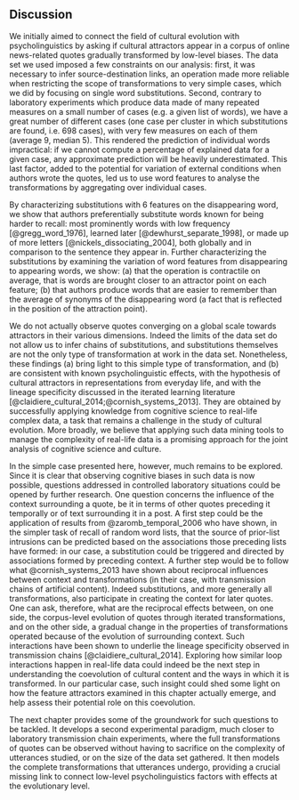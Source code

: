## Discussion

We initially aimed to connect the field of cultural evolution with psycholinguistics by asking if cultural attractors appear in a corpus of online news-related quotes gradually transformed by low-level biases.
The data set we used imposed a few constraints on our analysis:
first, it was necessary to infer source-destination links, an operation made more reliable when restricting the scope of transformations to very simple cases, which we did by focusing on single word substitutions.
Second, contrary to laboratory experiments which produce data made of many repeated measures on a small number of cases (e.g. a given list of words), we have a great number of different cases (one case per cluster in which substitutions are found, i.e. 698 cases), with very few measures on each of them (average 9, median 5).
This rendered the prediction of individual words impractical: if we cannot compute a percentage of explained data for a given case, any approximate prediction will be heavily underestimated.
This last factor, added to the potential for variation of external conditions when authors wrote the quotes, led us to use word features to analyse the transformations by aggregating over individual cases.

By characterizing substitutions with 6 features on the disappearing word, we show that authors preferentially substitute words known for being harder to recall:
most prominently words with low frequency [@gregg_word_1976], learned later [@dewhurst_separate_1998], or made up of more letters [@nickels_dissociating_2004], both globally and in comparison to the sentence they appear in.
Further characterizing the substitutions by examining the variation of word features from disappearing to appearing words, we show:
(a) that the operation is contractile on average, that is words are brought closer to an attractor point on each feature;
(b) that authors produce words that are easier to remember than the average of synonyms of the disappearing word (a fact that is reflected in the position of the attraction point).

We do not actually observe quotes converging on a global scale towards attractors in their various dimensions.
Indeed the limits of the data set do not allow us to infer chains of substitutions, and substitutions themselves are not the only type of transformation at work in the data set.
Nonetheless, these findings (a) bring light to this simple type of transformation, and (b) are consistent with known psycholinguistic effects, with the hypothesis of cultural attractors in representations from everyday life, and with the lineage specificity discussed in the iterated learning literature [@claidiere_cultural_2014;@cornish_systems_2013].
They are obtained by successfully applying knowledge from cognitive science to real-life complex data, a task that remains a challenge in the study of cultural evolution.
More broadly, we believe that applying such data mining tools to manage the complexity of real-life data is a promising approach for the joint analysis of cognitive science and culture.

In the simple case presented here, however, much remains to be explored.
Since it is clear that observing cognitive biases in such data is now possible, questions addressed in controlled laboratory situations could be opened by further research.
One question concerns the influence of the context surrounding a quote, be it in terms of other quotes preceding it temporally or of text surrounding it in a post.
A first step could be the application of results from @zaromb_temporal_2006 who have shown, in the simpler task of recall of random word lists, that the source of prior-list intrusions can be predicted based on the associations those preceding lists have formed:
in our case, a substitution could be triggered and directed by associations formed by preceding context.
A further step would be to follow what @cornish_systems_2013 have shown about reciprocal influences between context and transformations (in their case, with transmission chains of artificial content).
Indeed substitutions, and more generally all transformations, also participate in creating the context for later quotes.
One can ask, therefore, what are the reciprocal effects between, on one side, the corpus-level evolution of quotes through iterated transformations, and on the other side, a gradual change in the properties of transformations operated because of the evolution of surrounding context.
Such interactions have been shown to underlie the lineage specificity observed in transmission chains [@claidiere_cultural_2014].
Exploring how similar loop interactions happen in real-life data could indeed be the next step in understanding the coevolution of cultural content and the ways in which it is transformed.
In our particular case, such insight could shed some light on how the feature attractors examined in this chapter actually emerge, and help assess their potential role on this coevolution.

The next chapter provides some of the groundwork for such questions to be tackled.
It develops a second experimental paradigm, much closer to laboratory transmission chain experiments, where the full transformations of quotes can be observed without having to sacrifice on the complexity of utterances studied, or on the size of the data set gathered.
It then models the complete transformations that utterances undergo, providing a crucial missing link to connect low-level psycholinguistics factors with effects at the evolutionary level.
